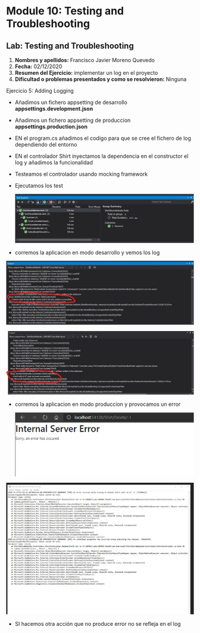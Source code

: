 # Module 10: Testing and Troubleshooting

## Lab: Testing and Troubleshooting

1. **Nombres y apellidos:** Francisco Javier Moreno Quevedo
2. **Fecha:** 02/12/2020
3. **Resumen del Ejercicio:** implementar un log en el proyecto
4. **Dificultad o problemas presentados y como se resolvieron:** Ninguna

Ejercicio 5: Adding Logging

- Añadimos un  fichero  appsetting de desarrollo **appsettings.development.json** 

- Añadimos un  fichero  appsetting de produccion **appsettings.production.json** 

- EN el program.cs añadimos el codigo para que se cree el fichero de log dependiendo del entorno

- EN el controlador Shirt inyectamos la dependencia en el constructor el log y añadimos la funcionalidad

- Testeamos el controlador usando mocking framework

- Ejecutamos los test

  

  ![](./img/Captura0.jpg)

  

- corremos la aplicacion en modo desarrollo y vemos los log

  

![](./img/Captura1.jpg)

![](./img/Captura2.jpg)

- corremos la aplicacion en modo produccion y provocamos un error

  

  ![](./img/Captura3.jpg)



![](./img/Captura4.jpg)



- SI hacemos otra acción que no produce error no se refleja en el log




